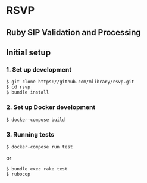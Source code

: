 # RSVP
## Ruby SIP Validation and Processing

## Initial setup

### 1. Set up development
```
$ git clone https://github.com/mlibrary/rsvp.git
$ cd rsvp
$ bundle install
```

### 2. Set up Docker development

```
$ docker-compose build
```

### 3. Running tests

```
$ docker-compose run test
```

or

```
$ bundle exec rake test
$ rubocop
```
